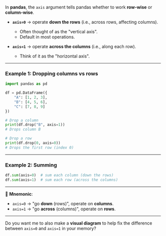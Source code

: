 In **pandas**, the `axis` argument tells pandas whether to work **row-wise** or **column-wise**.

* **`axis=0`** → operate **down the rows** (i.e., across rows, affecting columns).

  * Often thought of as the "vertical axis".
  * Default in most operations.

* **`axis=1`** → operate **across the columns** (i.e., along each row).

  * Think of it as the "horizontal axis".

---

### Example 1: Dropping columns vs rows

```python
import pandas as pd

df = pd.DataFrame({
    "A": [1, 2, 3],
    "B": [4, 5, 6],
    "C": [7, 8, 9]
})

# Drop a column
print(df.drop("B", axis=1))
# Drops column B

# Drop a row
print(df.drop(0, axis=0))
# Drops the first row (index 0)
```

---

### Example 2: Summing

```python
df.sum(axis=0)  # sum each column (down the rows)
df.sum(axis=1)  # sum each row (across the columns)
```

---

📌 **Mnemonic**:

* `axis=0` → "go **down** (rows)", operate on **columns**.
* `axis=1` → "go **across** (columns)", operate on **rows**.

---

Do you want me to also make a **visual diagram** to help fix the difference between `axis=0` and `axis=1` in your memory?
